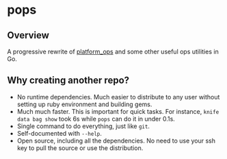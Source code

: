 # pops

## Overview
A progressive rewrite of [platform_ops](https://github.com/MYOB-Technology/platform_ops) and some other useful ops utilities in Go.

## Why creating another repo?
- No runtime dependencies. Much easier to distribute to any user without setting up ruby environment and building gems.
- Much much faster. This is important for quick tasks. For instance, `knife data bag show` took 6s while `pops` can do it in under 0.1s.
- Single command to do everything, just like `git`.
- Self-documented with `--help`.
- Open source, including all the dependencies. No need to use your ssh key to pull the source or use the distribution.
